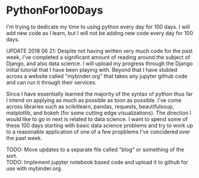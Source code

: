 # PythonFor100Days
I'm trying to dedicate my time to using python every day for 100 days. I will add new code as I learn, but I will not be adding new code every day for 100 days. 

UPDATE 2018 06 21:
Despite not having written very much code for the past week, I've completed a significant amount of reading around the subject of Django, and also data science. I will upload my progress through the Django initial tutorial that I have been playing with. Beyond that I have stubled across a website called "mybinder.org" that takes any jupyter github code and can run it through their services. 

Since I have essentially learned the majority of the syntax of python thus far I intend on applying as much as possible as toon as possible. I've come across libraries such as scikitlearn, pandas, requests, beautifulsoup, matplotlib, and bokeh (for some cutting edge visualizations). The direction I would like to go in next is related to data science. I want to spend some of these 100 days starting with basic data science problems and try to work up to a reasonable application of one of a few propblems I've concidered over the past week. 

TODO: Move updates to a separate file called "blog" or something of the sort.    
TODO: Implement jupyter notebook based code and upload it to github for use with mybinder.org.

